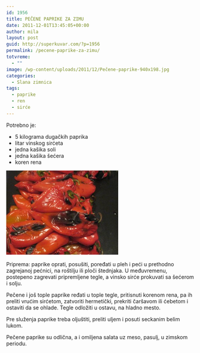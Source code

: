 ```yaml
---
id: 1956
title: PEČENE PAPRIKE ZA ZIMU
date: 2011-12-01T13:45:05+00:00
author: mila
layout: post
guid: http://superkuvar.com/?p=1956
permalink: /pecene-paprike-za-zimu/
totvreme:
  - ""
image: /wp-content/uploads/2011/12/Pečene-paprike-940x198.jpg
categories:
  - Slana zimnica
tags:
  - paprike
  - ren
  - sirće
---
```

Potrebno je:

  * 5 kilograma dugačkih paprika
  * litar vinskog sirćeta
  * jedna kašika soli
  * jedna kašika šećera
  * koren rena

<img class="alignnone size-medium wp-image-4159" title="Pečene paprike" src="/wp-content/uploads/2011/12/Pečene-paprike-300x225.jpg" alt="" width="300" height="225" /> 

Priprema: paprike oprati, posušiti, poređati u pleh i peći u prethodno zagrejanoj pećnici, na roštilju ili ploči štednjaka. U međuvremenu, postepeno zagrevati pripremljene tegle, a vinsko sirće prokuvati sa šećerom i solju.

Pečene i još tople paprike ređati u tople tegle, pritisnuti korenom rena, pa ih preliti vrućim sirćetom, zatvoriti hermetički, prekriti čaršavom ili ćebetom i ostaviti da se ohlade. Tegle odložiti u ostavu, na hladno mesto.

Pre služenja paprike treba oljuštiti, preliti uljem i posuti seckanim belim lukom.

Pečene paprike su odlična, a i omiljena salata uz meso, pasulj, u zimskom periodu.